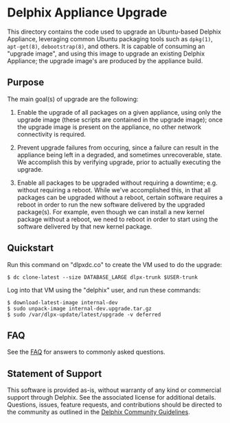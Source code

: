 # Delphix Appliance Upgrade

This directory contains the code used to upgrade an Ubuntu-based Delphix
Appliance, leveraging common Ubuntu packaging tools such as `dpkg(1)`,
`apt-get(8)`, `debootstrap(8)`, and others. It is capable of consuming
an "upgrade image", and using this image to upgrade an existing Delphix
Appliance; the upgrade image's are produced by the appliance build.

## Purpose

The main goal(s) of upgrade are the following:

1. Enable the upgrade of all packages on a given appliance, using only
   the upgrade image (these scripts are contained in the upgrade image);
   once the upgrade image is present on the appliance, no other network
   connectivity is required.

2. Prevent upgrade failures from occuring, since a failure can result in
   the appliance being left in a degraded, and sometimes unrecoverable,
   state. We accomplish this by verifying upgrade, prior to actually
   executing the upgrade.

3. Enable all packages to be upgraded without requiring a downtime; e.g.
   without requiring a reboot. While we've accomplished this, in that
   all packages can be upgraded without a reboot, certain software
   requires a reboot in order to run the new software delivered by the
   upgraded package(s). For example, even though we can install a new
   kernel package without a reboot, we need to reboot in order to start
   using the software delivered by that new kernel package.

## Quickstart

Run this command on "dlpxdc.co" to create the VM used to do the upgrade:

    $ dc clone-latest --size DATABASE_LARGE dlpx-trunk $USER-trunk

Log into that VM using the "delphix" user, and run these commands:

    $ download-latest-image internal-dev
    $ sudo unpack-image internal-dev.upgrade.tar.gz
    $ sudo /var/dlpx-update/latest/upgrade -v deferred

## FAQ

See the [FAQ](FAQ.md) for answers to commonly asked questions.

## Statement of Support

This software is provided as-is, without warranty of any kind or
commercial support through Delphix. See the associated license for
additional details. Questions, issues, feature requests, and
contributions should be directed to the community as outlined in the
[Delphix Community Guidelines](http://delphix.github.io/community-guidelines.html).
